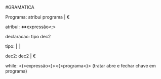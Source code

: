 #GRAMATICA

Programa:	 		atribui programa |
						 		€

atribui:			<id><=>expressão<;>

declaracao:		tipo <id> dec2 <semicolon>

tipo:					<int>|
							<float>|
							<char>

dec2:					<comma><id>dec2 |
							€

while:			<while><(>expressão<)><{>programa<}> (tratar abre e fechar chave em programa)

